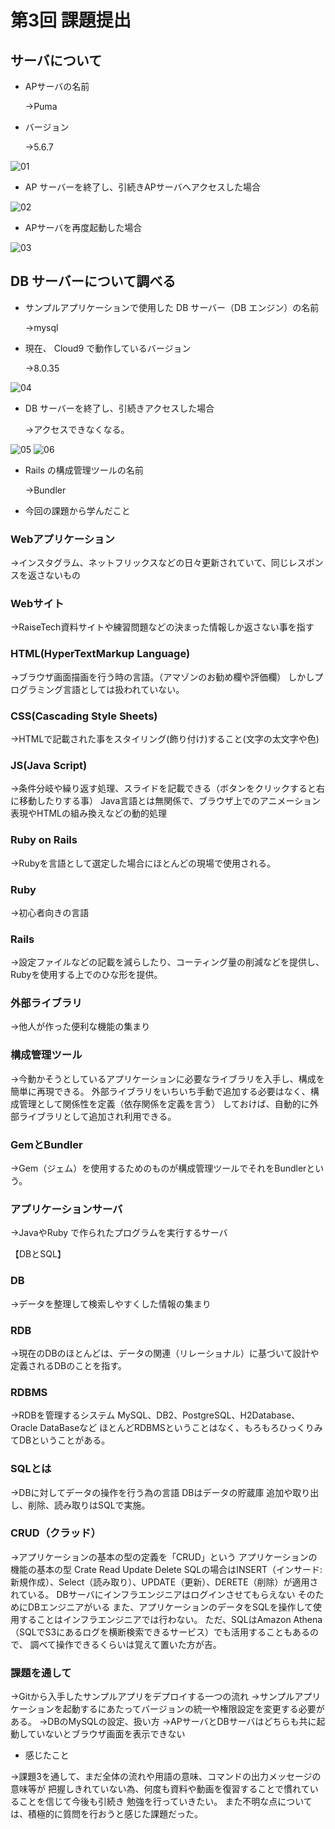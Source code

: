 # 第3回 課題提出

## サーバについて
- APサーバの名前
  
  →Puma
- バージョン

  →5.6.7

![01](./RaiseTech/Evidence/01.png)

- AP サーバーを終了し、引続きAPサーバへアクセスした場合

![02](./RaiseTech/Evidence/02.png)

- APサーバを再度起動した場合

![03](./RaiseTech/Evidence/03.png)

## DB サーバーについて調べる
- サンプルアプリケーションで使用した DB サーバー（DB エンジン）の名前

  →mysql

- 現在、 Cloud9 で動作しているバージョン

  →8.0.35

![04](./RaiseTech/Evidence/04.png)

- DB サーバーを終了し、引続きアクセスした場合

  →アクセスできなくなる。

![05](./RaiseTech/Evidence/05.png)
![06](./RaiseTech/Evidence/06.png)

- Rails の構成管理ツールの名前

  →Bundler

- 今回の課題から学んだこと

### Webアプリケーション

→インスタグラム、ネットフリックスなどの日々更新されていて、同じレスポンスを返さないもの

### Webサイト

→RaiseTech資料サイトや練習問題などの決まった情報しか返さない事を指す

### HTML(HyperTextMarkup Language)

→ブラウザ画面描画を行う時の言語。（アマゾンのお勧め欄や評価欄）
しかしプログラミング言語としては扱われていない。

### CSS(Cascading Style Sheets)

→HTMLで記載された事をスタイリング(飾り付け)すること(文字の太文字や色)

### JS(Java Script)

→条件分岐や繰り返す処理、スライドを記載できる（ボタンをクリックすると右に移動したりする事）
Java言語とは無関係で、ブラウザ上でのアニメーション表現やHTMLの組み換えなどの動的処理

### Ruby on Rails

→Rubyを言語として選定した場合にほとんどの現場で使用される。

### Ruby

→初心者向きの言語

### Rails

→設定ファイルなどの記載を減らしたり、コーティング量の削減などを提供し、Rubyを使用する上でのひな形を提供。

### 外部ライブラリ

→他人が作った便利な機能の集まり

### 構成管理ツール

→今動かそうとしているアプリケーションに必要なライブラリを入手し、構成を簡単に再現できる。
外部ライブラリをいちいち手動で追加する必要はなく、構成管理として関係性を定義（依存関係を定義を言う）
しておけば、自動的に外部ライブラリとして追加され利用できる。

### GemとBundler

→Gem（ジェム）を使用するためのものが構成管理ツールでそれをBundlerという。

### アプリケーションサーバ

→JavaやRuby で作られたプログラムを実行するサーバ

【DBとSQL】

### DB

→データを整理して検索しやすくした情報の集まり

### RDB

→現在のDBのほとんどは、データの関連（リレーショナル）に基づいて設計や定義されるDBのことを指す。

### RDBMS
→RDBを管理するシステム
MySQL、DB2、PostgreSQL、H2Database、Oracle DataBaseなど
ほとんどRDBMSということはなく、もろもろひっくりみてDBということがある。

### SQLとは

→DBに対してデータの操作を行う為の言語
DBはデータの貯蔵庫
追加や取り出し、削除、読み取りはSQLで実施。

### CRUD（クラッド）

→アプリケーションの基本の型の定義を「CRUD」という
アプリケーションの機能の基本の型
Crate Read Update Delete
SQLの場合はINSERT（インサード:新規作成）、Select（読み取り）、UPDATE（更新）、DERETE（削除）が適用されている。
DBサーバにインフラエンジニアはログインさせてもらえない
そのためにDBエンジニアがいる
また、アプリケーションのデータをSQLを操作して使用することはインフラエンジニアでは行わない。
ただ、SQLはAmazon Athena（SQLでS3にあるログを横断検索できるサービス）でも活用することもあるので、
調べて操作できるくらいは覚えて置いた方が吉。

### 課題を通して

→Gitから入手したサンプルアプリをデプロイする一つの流れ
→サンプルアプリケーションを起動するにあたってバージョンの統一や権限設定を変更する必要がある。
→DBのMySQLの設定、扱い方
→APサーバとDBサーバはどちらも共に起動していないとブラウザ画面を表示できない

- 感じたこと

→課題3を通して、まだ全体の流れや用語の意味、コマンドの出力メッセージの意味等が
把握しきれていない為、何度も資料や動画を復習することで慣れていることを信じて今後も引続き
勉強を行っていきたい。
また不明な点については、積極的に質問を行おうと感じた課題だった。